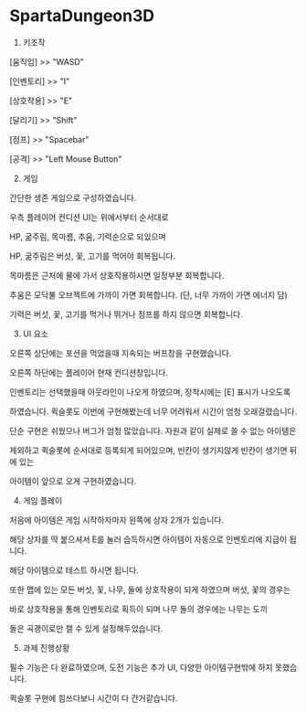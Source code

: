 # SpartaDungeon3D

1. 키조작

[움직임] >> "WASD"

[인벤토리] >> "I"

[상호작용] >> "E"

[달리기] >> "Shift"

[점프] >> "Spacebar"

[공격] >> "Left Mouse Button"

2. 게임

간단한 생존 게임으로 구성하였습니다.

우측 플레이어 컨디션 UI는 위에서부터 순서대로

HP, 굶주림, 목마름, 추움, 기력순으로 되있으며

HP, 굶주림은 버섯, 꽃, 고기를 먹어야 회복됩니다.

목마름은 근처에 물에 가서 상호작용하시면 일정부분 회복합니다.

추움은 모닥불 오브젝트에 가까이 가면 회복합니다. (단, 너무 가까이 가면 에너지 담)

기력은 버섯, 꽃, 고기를 먹거나 뛰거나 점프를 하지 않으면 회복합니다.

3. UI 요소

오른쪽 상단에는 포션을 먹었을때 지속되는 버프창을 구현했습니다.

오른쪽 하단에는 플레이어 현재 컨디션창입니다.

인벤토리는 선택했을때 아웃라인이 나오게 하였으며, 장착시에는 [E] 표시가 나오도록

하였습니다. 퀵슬롯도 이번에 구현해봤는데 너무 어려워서 시간이 엄청 오래걸렸습니다.

단순 구현은 쉬웠으나 버그가 엄청 많았습니다. 자원과 같이 실제로 쓸 수 없는 아이템은

제외하고 퀵슬롯에 순서대로 등록되게 되어있으며, 빈칸이 생기지않게 빈칸이 생기면 뒤에 있는

아이템이 앞으로 오게 구현하였습니다.

4. 게임 플레이

처음에 아이템은 게임 시작하자마자 왼쪽에 상자 2개가 있습니다.

해당 상자를 딱 붙으셔서 E를 눌러 습득하시면 아이템이 자동으로 인벤토리에 지급이 됩니다.

해당 아이템으로 테스트 하시면 됩니다.

또한 맵에 있는 모든 버섯, 꽃, 나무, 돌에 상호작용이 되게 하였으며 버섯, 꽃의 경우는

바로 상호작용을 통해 인벤토리로 획득이 되며 나무 돌의 경우에는 나무는 도끼

돌은 곡괭이로만 캘 수 있게 설정해두었습니다.

5. 과제 진행상황

필수 기능은 다 완료하였으며, 도전 기능은 추가 UI, 다양한 아이템구현밖에 하지 못했습니다.

퀵슬롯 구현에 힘쓰다보니 시간이 다 간거같습니다.
